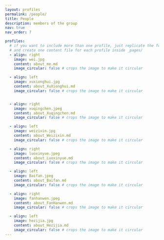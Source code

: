 ```yaml
---
layout: profiles
permalink: /people/
title: People
description: members of the group
nav: true
nav_order: 7

profiles:
  # if you want to include more than one profile, just replicate the following block
  # and create one content file for each profile inside _pages/
  - align: right
    image: wei.jpg
    content: about_me.md
    image_circular: false # crops the image to make it circular

  - align: left
    image: xuxionghui.jpg
    content: about_XuXionghui.md
    image_circular: false # crops the image to make it circular


  - align: right
    image: xuqingchen.jpeg
    content: about_Xuqingchen.md
    image_circular: false # crops the image to make it circular

  - align: left
    image: weizixin.jpg
    content: about_Weizixin.md
    image_circular: false # crops the image to make it circular

  - align: right
    image: luoxinyue.jpeg
    content: about_Luoxinyue.md
    image_circular: false # crops the image to make it circular

  - align: left
    image: Baifan.jpeg
    content: about_Baifan.md
    image_circular: false # crops the image to make it circular

  - align: right
    image: fanhanwen.jpeg
    content: about_FanHanwen.md
    image_circular: false # crops the image to make it circular

  - align: left
    image: hezijia.jpg
    content: about_Hezijia.md
    image_circular: false # crops the image to make it circular
---
```

